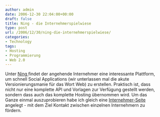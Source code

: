 ```yaml
---
author: admin
date: 2006-12-30 22:04:00+00:00
draft: false
title: Ning - die Internehmerspielwiese
type: post
url: /2006/12/30/ning-die-internehmerspielwiese/
categories:
- Technology
tags:
- Hosting
- Programmierung
- Web 2.0
---
```


Unter [Ning ](http://www.ning.com/)findet der angehende Internehmer eine interessante Plattform, um schnell Social Applications (wir unterlassen mal die akute Versionierungsmanie für das Wort Web)   zu erstellen. Praktisch ist, dass nicht nur eine komplette API und Vorlagen zur Verfügung gestellt werden, sondern dass auch das komplette Hosting übernommen wird.
Um das Ganze einmal auszuprobieren habe ich gleich eine [Internehmer-Seite](http://internehmer.ning.com/) angelegt - mit dem Ziel Kontakt zwischen einzelnen Internehmern zu fördern.
